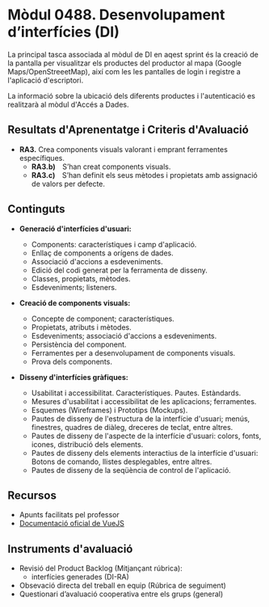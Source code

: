 # **Mòdul 0488**. Desenvolupament d’interfícies (DI)

La principal tasca associada al mòdul de DI en aqest sprint és la creació de la pantalla per visualitzar els productes del productor al mapa (Google Maps/OpenStreeetMap), així com les les pantalles de login i registre a l'aplicació d'escriptori.

La informació sobre la ubicació dels diferents productes i l'autenticació es realitzarà al mòdul d'Accés a Dades.

## Resultats d'Aprenentatge i Criteris d'Avaluació

* **RA3.** Crea components visuals valorant i emprant ferramentes específiques.
    * **RA3.b)** S’han creat components visuals.
    * **RA3.c)** S’han definit els seus mètodes i propietats amb assignació de valors per defecte.

## Continguts

* **Generació d'interfícies d'usuari:**
    * Components: característiques i camp d'aplicació.
    * Enllaç de components a orígens de dades.
    * Associació d'accions a esdeveniments.
    * Edició del codi generat per la ferramenta de disseny.
    * Classes, propietats, mètodes.
    * Esdeveniments; listeners.

* **Creació de components visuals:**
    * Concepte de component; característiques.
    * Propietats, atributs i mètodes.
    * Esdeveniments; associació d'accions a esdeveniments.
    * Persistència del component.
    * Ferramentes per a desenvolupament de components visuals.
    * Prova dels components.

* **Disseny d'interfícies gràfiques:**
    * Usabilitat i accessibilitat. Característiques. Pautes. Estàndards.
    * Mesures d'usabilitat i accessibilitat de les aplicacions; ferramentes.
    * Esquemes (Wireframes) i Prototips (Mockups).
    * Pautes de disseny de l'estructura de la interfície d'usuari; menús, finestres, quadres de diàleg, dreceres de teclat, entre altres.
    * Pautes de disseny de l'aspecte de la interfície d'usuari: colors, fonts, icones, distribució dels elements.
    * Pautes de disseny dels elements interactius de la interfície d'usuari: Botons de comando, llistes desplegables, entre altres.
    * Pautes de disseny de la seqüència de control de l'aplicació.

## Recursos

* Apunts facilitats pel professor
* [Documentació oficial de VueJS](https://es.vuejs.org/v2/guide/)

## Instruments d'avaluació

* Revisió del Product Backlog (Mitjançant rúbrica):
    * interfícies generades (DI-RA)
* Obsevació directa del treball en equip (Rúbrica de seguiment)
* Questionari d’avaluació cooperativa entre els grups (general)
